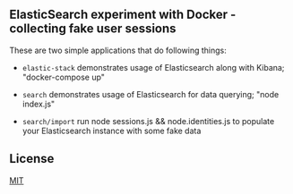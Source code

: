## ElasticSearch experiment with Docker - collecting fake user sessions

These are two simple applications that do following things:

* `elastic-stack` demonstrates usage of Elasticsearch along with Kibana; "docker-compose up"
* `search` demonstrates usage of Elasticsearch for data querying; "node index.js"

* `search/import` run node sessions.js && node.identities.js to populate your Elasticsearch instance with some fake data

## License

[MIT](https://opensource.org/licenses/mit-license)
